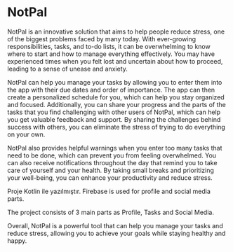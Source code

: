 # NotPal
NotPal is an innovative solution that aims to help people reduce stress, one of the biggest problems faced by many today. With ever-growing responsibilities, tasks, and to-do lists, it can be overwhelming to know where to start and how to manage everything effectively. You may have experienced times when you felt lost and uncertain about how to proceed, leading to a sense of unease and anxiety.

NotPal can help you manage your tasks by allowing you to enter them into the app with their due dates and order of importance. The app can then create a personalized schedule for you, which can help you stay organized and focused. Additionally, you can share your progress and the parts of the tasks that you find challenging with other users of NotPal, which can help you get valuable feedback and support. By sharing the challenges behind success with others, you can eliminate the stress of trying to do everything on your own.

NotPal also provides helpful warnings when you enter too many tasks that need to be done, which can prevent you from feeling overwhelmed. You can also receive notifications throughout the day that remind you to take care of yourself and your health. By taking small breaks and prioritizing your well-being, you can enhance your productivity and reduce stress.

Proje Kotlin ile yazılmıştır. Firebase is used for profile and social media parts.

The project consists of 3 main parts as Profile, Tasks and Social Media.

Overall, NotPal is a powerful tool that can help you manage your tasks and reduce stress, allowing you to achieve your goals while staying healthy and happy.
